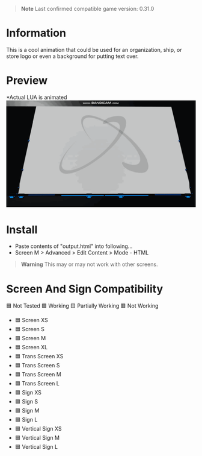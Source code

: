 > **Note**
> Last confirmed compatible game version: 0.31.0

# Information
This is a cool animation that could be used for an organization, ship, or store logo or even a background for putting text over.

# Preview
*Actual LUA is animated <br>
![Image of Screen](DU-Animated-Atom.gif?raw=true)

# Install
- Paste contents of "output.html" into following...
- Screen M > Advanced > Edit Content > Mode - HTML

> **Warning**
> This may or may not work with other screens.

# Screen And Sign Compatibility
:blue_square: Not Tested :green_square: Working :yellow_square: Partially Working :red_square: Not Working
- :blue_square: Screen XS
- :blue_square: Screen S
- :green_square: Screen M
- :blue_square: Screen XL
- :blue_square: Trans Screen XS
- :blue_square: Trans Screen S
- :blue_square: Trans Screen M
- :blue_square: Trans Screen L
- :blue_square: Sign XS
- :blue_square: Sign S
- :blue_square: Sign M
- :blue_square: Sign L
- :blue_square: Vertical Sign XS
- :blue_square: Vertical Sign M
- :blue_square: Vertical Sign L
